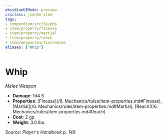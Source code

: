 ```yaml
---
obsidianUIMode: preview
cssclass: json5e-item
tags:
- compendium/src/5e/phb
- item/property/finesse
- item/property/martial
- item/property/reach
- item/weapon/martial/melee
aliases: ["Whip"]
---
```

# Whip
*Melee Weapon*  

- **Damage**: 1d4 S
- **Properties**: [Finesse](/6. Mechanics/rules/item-properties.md#Finesse), [Martial](/6. Mechanics/rules/item-properties.md#Martial), [Reach](/6. Mechanics/rules/item-properties.md#Reach)
- **Cost**: 2 gp
- **Weight**: 3.0 lbs.

*Source: Player's Handbook p. 149*
